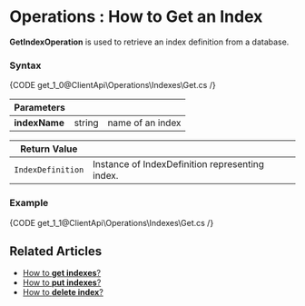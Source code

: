 ﻿# Operations : How to Get an Index

**GetIndexOperation** is used to retrieve an index definition from a database.

### Syntax

{CODE get_1_0@ClientApi\Operations\Indexes\Get.cs /}

| Parameters | | |
| ------------- | ------------- | ----- |
| **indexName** | string | name of an index |

| Return Value | |
| ------------- | ----- |
| `IndexDefinition` | Instance of IndexDefinition representing index. |

### Example

{CODE get_1_1@ClientApi\Operations\Indexes\Get.cs /}

## Related Articles

- [How to **get indexes**?](../../../../client-api/operations/maintenance/indexes/get-indexes)
- [How to **put indexes**?](../../../../client-api/operations/maintenance/indexes/put-indexes)
- [How to **delete index**?](../../../../client-api/operations/maintenance/indexes/delete-index)
